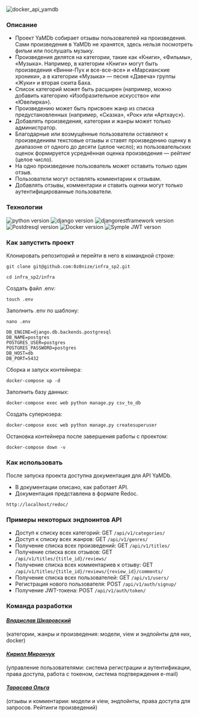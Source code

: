 ![docker_api_yamdb](https://user-images.githubusercontent.com/112638163/236439694-5e58b747-6413-42b4-86b9-760e26417b0a.png)

### Описание
* Проект YaMDb собирает отзывы пользователей на произведения. Сами произведения в YaMDb не хранятся, здесь нельзя посмотреть фильм или послушать музыку.
* Произведения делятся на категории, такие как «Книги», «Фильмы», «Музыка». Например, в категории «Книги» могут быть произведения «Винни-Пух и все-все-все» и «Марсианские хроники», а в категории «Музыка» — песня «Давеча» группы «Жуки» и вторая сюита Баха. 
* Список категорий может быть расширен (например, можно добавить категорию «Изобразительное искусство» или «Ювелирка»). 
* Произведению может быть присвоен жанр из списка предустановленных (например, «Сказка», «Рок» или «Артхаус»). 
* Добавлять произведения, категории и жанры может только администратор.
* Благодарные или возмущённые пользователи оставляют к произведениям текстовые отзывы и ставят произведению оценку в диапазоне от одного до десяти (целое число); из пользовательских оценок формируется усреднённая оценка произведения — рейтинг (целое число). 
* На одно произведение пользователь может оставить только один отзыв.
* Пользователи могут оставлять комментарии к отзывам.
* Добавлять отзывы, комментарии и ставить оценки могут только аутентифицированные пользователи.

### Технологии
![python version](https://img.shields.io/badge/Python-3.9.10-green?logo=python)
![django version](https://img.shields.io/badge/Django-3.2-green?logo=django)
![djangorestframework version](https://img.shields.io/badge/Django%20REST%20framework-3.12.4-green?logo=Django)
![Postdresql version](https://img.shields.io/badge/PotgreSQL-13.0-green?logo=postgresql)
![Docker version](https://img.shields.io/badge/Docker-23.0.5-green?logo=docker)
![Symple JWT verson](https://img.shields.io/badge/Simple%20JWT-%202.1.0-green?logo=JWT)

### Как запустить проект

Клонировать репозиторий и перейти в него в командной строке:

```
git clone git@github.com:0z0nize/infra_sp2.git
```

```
cd infra_sp2/infra
```

Cоздать файл .env:

```
touch .env
```

Заполнить .env по шаблону:

```
nano .env
```

```
DB_ENGINE=django.db.backends.postgresql
DB_NAME=postgres
POSTGRES_USER=postgres
POSTGRES_PASSWORD=postgres
DB_HOST=db
DB_PORT=5432 
```

Сборка и запуск контейнера:

```
docker-compose up -d
```

Заполнить базу данных:

```
docker-compose exec web python manage.py csv_to_db
```

Создать суперюзера:

```
docker-compose exec web python manage.py createsuperuser
```

Остановка контейнера после завершения работы с проектом:

```
docker-compose down -v
```

### Как использовать
После запуска проекта доступна документация для API YaMDb. 
  - В документации описано, как работает API. 
  - Документация представлена в формате Redoc.
```
http://localhost/redoc/
```

### Примеры некоторых эндпоинтов API
* Доступ к списку всех категорий:
GET `/api/v1/categories/`
* Доступ к списку всех жанров:
GET `/api/v1/genres/`
* Получение списка всех произведений:
GET `/api/v1/titles/`
* Получение списка всех отзывов:
GET `/api/v1/titles/{title_id}/reviews/`
* Получение списка всех комментариев к отзыву:
GET `/api/v1/titles/{title_id}/reviews/{review_id}/comments/`
* Получение списка всех пользователей:
GET `/api/v1/users/`
* Регистрация нового пользователя:
POST `/api/v1/auth/signup/`
* Получение JWT-токена:
POST `/api/v1/auth/token/`



### Команда разработки
#### [_Владислав Шкаровский_](https://github.com/0z0nize)
(категории, жанры и произведения: модели, view и эндпойнты для них, docker)
#### [_Кирилл Мирончук_](https://github.com/kirillicetea)
(управление пользователями: система регистрации и аутентификации, права доступа, работа с токеном, система подтверждения e-mail)
#### [_Тарасова Ольга_](https://github.com/olga159)
(отзывы и комментарии: модели и view, эндпойнты, права доступа для запросов. Рейтинги произведений)
